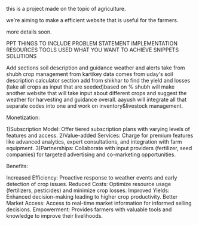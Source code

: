 this is a project made on the topic of agriculture.

we're aiming to make a efficient website that is useful for the farmers.

more details soon.


PPT THINGS TO INCLUDE
PROBLEM STATEMENT
IMPLEMENTATION
RESOURCES
TOOLS USED
WHAT YOU WANT TO ACHIEVE
SNIPPETS
SOLUTIONS


Add sections 
soil description and guidance
weather and alerts take from shubh
crop management from kartikey
data comes from uday's soil description
calculator section add from shikhar to find the yield and losses (take all crops as input that are seeded)based on %
shubh will make another website that will take input about different crops and 
suggest the weather for harvesting and guidance overall.
aayush will integrate all that separate codes into one and work on inventory&livestock management.


Monetization:

1)Subscription Model: Offer tiered subscription plans with varying levels of features and access.
2)Value-added Services: Charge for premium features like advanced analytics, expert consultations, and integration with farm equipment.
3)Partnerships: Collaborate with input providers (fertilizer, seed companies) for targeted advertising and co-marketing opportunities.


Benefits:

Increased Efficiency: Proactive response to weather events and early detection of crop issues.
Reduced Costs: Optimize resource usage (fertilizers, pesticides) and minimize crop losses.
Improved Yields: Enhanced decision-making leading to higher crop productivity.
Better Market Access: Access to real-time market information for informed selling decisions.
Empowerment: Provides farmers with valuable tools and knowledge to improve their livelihoods. 
